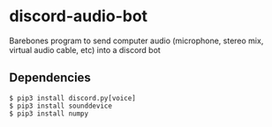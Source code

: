 # discord-audio-bot
Barebones program to send computer audio (microphone, stereo mix, virtual audio cable, etc) into a discord bot

## Dependencies
    $ pip3 install discord.py[voice]
    $ pip3 install sounddevice
    $ pip3 install numpy
